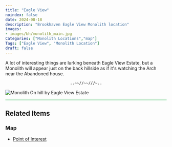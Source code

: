 ```yaml
---
title: "Eagle View"
noindex: false
date: 2024-08-18
description: "Brookhaven Eagle View Monolith location"
images:
- images/bh/monolith_main.jpg
Categories: ["Monolith Locations","map"]
Tags: ["Eagle View", "Monolith Location"]
draft: false
--- 
```



A lot of interesting things are lurking beneath Eagle View Estate, but a Monolith will appear just on the back hillside as if it's watching the Arch near the Abandoned house.  

<center><span class="copy-to-clipboard" style="align: center"><code class="copy-to-clipboard-code" data-code="..~~//~~///~..">..~~//~~///~..</code></span></center>

![Monolith On hill by Eagle View Estate](/images/bh/monolith-location_hill_by_eagle_view.png)
<hr style="background-color: #28b44c" size=8>

## Related Items

### Map

- [Point of Interest](/map/poi/portal/)